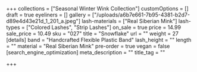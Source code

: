 +++
collections = ["Seasonal Winter Wink Collection"]
customOptions = []
draft = true
eyeliners = []
gallery = ["/uploads/a6b7e661-7b95-4381-b2d7-d89e4d43e21d_1_201_a.jpeg"]
lash-materials = ["Real Siberian Mink"]
lash-types = ["Colored Lashes", "Strip Lashes"]
on_sale = true
price = 14.99
sale_price = 10.49
sku = "027"
title = "Snowflake"
url = ""
weight = 27
[details]
band = "Handcrafted Flexible Plastic Band"
lash_height = ""
length = ""
material = "Real Siberian Mink"
pre-order = true
vegan = false
[search_engine_optimization]
meta_description = ""
title_tag = ""

+++
